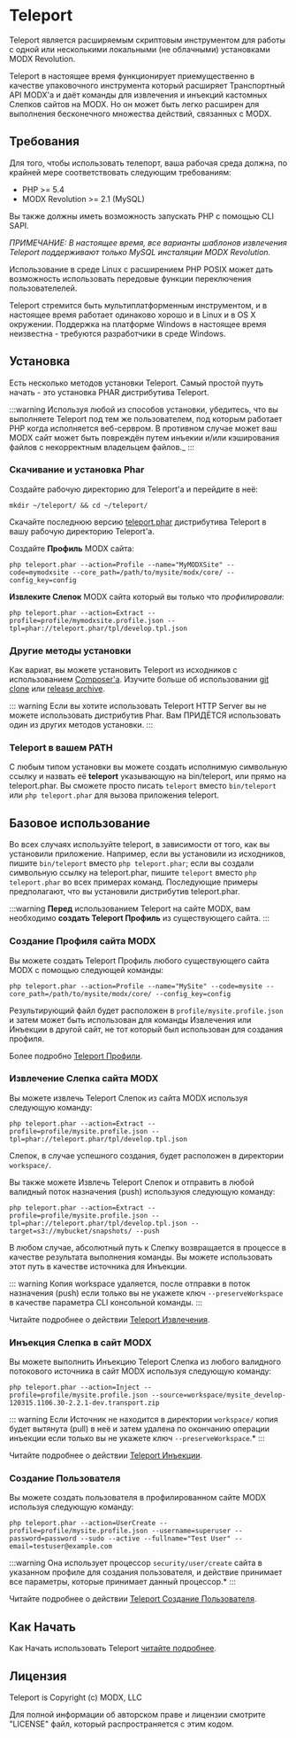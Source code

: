 # Teleport

Teleport является расширяемым скриптовым инструментом для работы с одной или несколькими локальными (не облачными) установками MODX Revolution.

Teleport в настоящее время функционирует приемущественно в качестве упаковочного инструмента который расширяет Транспортный API MODX'а и даёт команды для извлечения и инъекций кастомных Слепков сайтов на MODX. Но он может быть легко расширен для выполнения бесконечного множества действий, связанных с MODX.

## Требования

Для того, чтобы использовать телепорт, ваша рабочая среда должна, по крайней мере соответствовать следующим требованиям:

* PHP >= 5.4
* MODX Revolution >= 2.1 (MySQL)

Вы также должны иметь возможность запускать PHP с помощью CLI SAPI.

_ПРИМЕЧАНИЕ: В настоящее время, все варианты шаблонов извлечения Teleport поддерживают только MySQL инсталяции MODX Revolution._

Использование в среде Linux с расширением PHP POSIX может дать возможность использовать передовые функции переключения пользователелей.

Teleport стремится быть мультиплатформенным инструментом, и в настоящее время работает одинаково хорошо и в Linux и в OS X окружении. Поддержка на платформе Windows в настоящее время неизвестна - требуются разработчики в среде Windows.

## Установка

Есть несколько методов установки Teleport. Самый простой пууть начать - это установка PHAR дистрибутива Teleport.

:::warning
Используя любой из способов установки, убедитесь, что вы выполняете Teleport под тем же пользователем, под которым работает PHP когда исполняется веб-сервром. В противном случае может ваш MODX сайт может быть повреждён путем инъекии и/или кэширования файлов с некорректным владельцем файлов._
:::

### Скачивание и установка Phar

Создайте рабочую директорию для Teleport'а и перейдите в неё:

```shell
mkdir ~/teleport/ && cd ~/teleport/
```

Скачайте последнюю версию [teleport.phar][1] дистрибутива Teleport в вашу рабочую директорию Teleport'а.

Создайте **Профиль** MODX сайта:

```shell
php teleport.phar --action=Profile --name="MyMODXSite" --code=mymodxsite --core_path=/path/to/mysite/modx/core/ --config_key=config
```

**Извлеките Слепок** MODX сайта который вы только что _профилировали_:

```shell
php teleport.phar --action=Extract --profile=profile/mymodxsite.profile.json --tpl=phar://teleport.phar/tpl/develop.tpl.json
```

### Другие методы установки

Как вариат, вы можете установить Teleport из исходников с использованием [Composer'а][9]. Изучите больше об использовании [git clone][7] или [release archive][8].

::: warning
Если вы хотите использовать Teleport HTTP Server вы не можете использовать дистрибутив Phar. Вам ПРИДЁТСЯ использовать один из других методов установки.
:::

### Teleport в вашем PATH

С любым типом установки вы можете создать исполнимую символьную ссылку и назвать её **teleport** указывающую на bin/teleport, или прямо на teleport.phar. Вы сможете просто писать `teleport` вместо `bin/teleport` или `php teleport.phar` для вызова приложения teleport.

## Базовое использование

Во всех случаях используйте teleport, в зависимости от того, как вы установили приложение. Например, если вы установили из исходников, пишите `bin/teleport` вместо `php teleport.phar`; если вы создали символьную ссылку на teleport.phar, пишите `teleport` вместо `php teleport.phar` во всех примерах команд. Последующие примеры предполагают, что вы установили дистрибутив teleport.phar.

:::warning
**Перед** использованием Teleport на сайте MODX, вам необходимо **создать Teleport Профиль** из существующего сайта.
:::

### Создание Профиля сайта MODX

Вы можете создать Teleport Профиль любого существующего сайта MODX с помощью следующей команды:

```shell
php teleport.phar --action=Profile --name="MySite" --code=mysite --core_path=/path/to/mysite/modx/core/ --config_key=config
```

Результирующий файл будет расположен в `profile/mysite.profile.json` и затем может быть использован для команды Извлечения или Инъекции в другой сайт, не тот который был использован для создания профиля.

Более подробно [Teleport Профили][2].

### Извлечение Слепка сайта MODX

Вы можете извлечь Teleport Слепок из сайта MODX используя следующую команду:

```shell
php teleport.phar --action=Extract --profile=profile/mysite.profile.json --tpl=phar://teleport.phar/tpl/develop.tpl.json
```

Слепок, в случае успешного создания, будет расположен в директории `workspace/`.

Вы также можете Извлечь Teleport Слепок и отправить в любой валидный поток назначения (push) используюя следующую команду:

```shell
php teleport.phar --action=Extract --profile=profile/mysite.profile.json --tpl=phar://teleport.phar/tpl/develop.tpl.json --target=s3://mybucket/snapshots/ --push
```

В любом случае, абсолютный путь к Слепку возвращается в процессе в качестве результата выполнения команды. Вы можете использовать этот путь в качестве источника для Инъекции.

::: warning
Копия workspace удаляется, после отправки в поток назначения (push) если только вы не укажете ключ `--preserveWorkspace` в качестве параметра CLI консольной команды.
:::

Читайте подробнее о действии [Teleport Извлечения][3].

### Инъекция Слепка в сайт MODX

Вы можете выполнить Инъекцию Teleport Слепка из любого валидного потокового источника в сайт MODX используя следующую команду:

```shell
php teleport.phar --action=Inject --profile=profile/mysite.profile.json --source=workspace/mysite_develop-120315.1106.30-2.2.1-dev.transport.zip
```

::: warning
Если Источник не находится в директории `workspace/` копия будет вытянута (pull) в неё  и затем удалена по окончанию операции инъекции если только вы не укажете ключ `--preserveWorkspace`.*
:::

Читайте подробнее о действии [Teleport Инъекции][5].

### Создание Пользователя

Вы можете создать пользователя в профилированном сайте MODX используя следующую команду:

```shell
php teleport.phar --action=UserCreate --profile=profile/mysite.profile.json --username=superuser --password=password --sudo --active --fullname="Test User" --email=testuser@example.com
```

:::warning
Она использует процессор `security/user/create` сайта в указанном профиле для создания пользователя, и действие принимает все параметры, которые принимает данный процессор.*
:::

Читайте подробнее о действии [Teleport Создание Пользователя][4].

## Как Начать

Как Начать использовать Teleport [читайте подробнее][6].

## Лицензия

Teleport is Copyright (c) MODX, LLC

Для полной информации об авторском праве и лицензии смотрите "LICENSE" файл, который распространяется с этим кодом.

[1]: http://modx.s3.amazonaws.com/releases/teleport/teleport.phar
[2]: https://github.com/modxcms/teleport/blob/master/doc/use/profile.md
[3]: https://github.com/modxcms/teleport/blob/master/doc/use/extract.md
[4]: https://github.com/modxcms/teleport/blob/master/doc/use/user-create.md
[5]: https://github.com/modxcms/teleport/blob/master/doc/use/inject.md
[6]: /ru/03_Утилиты/01_Teleport/01_Использование.md
[7]: https://github.com/modxcms/teleport/blob/master/doc/doc/install/git-clone.md
[8]: https://github.com/modxcms/teleport/blob/master/doc/doc/install/releases.md
[9]: http://getcomposer.org/
